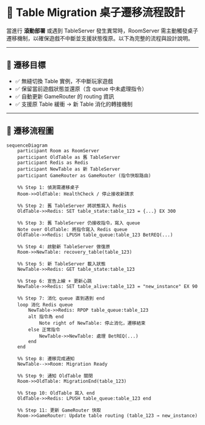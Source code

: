 # 🔁 Table Migration 桌子遷移流程設計

當進行 **滾動部署** 或遇到 TableServer 發生異常時，RoomServer 需主動觸發桌子遷移機制，以確保遊戲不中斷並支援狀態復原。以下為完整的流程與設計說明。

---

## 🎯 遷移目標

- ✅ 無縫切換 Table 實例，不中斷玩家遊戲
- ✅ 保留當前遊戲狀態並還原（含 queue 中未處理指令）
- ✅ 自動更新 GameRouter 的 routing 資訊
- ✅ 支援原 Table 緩衝 → 新 Table 消化的轉接機制

---

## 🧭 遷移流程圖

```mermaid
sequenceDiagram
    participant Room as RoomServer
    participant OldTable as 舊 TableServer
    participant Redis as Redis
    participant NewTable as 新 TableServer
    participant GameRouter as GameRouter (指令快取路由)

    %% Step 1: 偵測需遷移桌子
    Room->>OldTable: HealthCheck / 停止接收新請求

    %% Step 2: 舊 TableServer 將狀態寫入 Redis
    OldTable->>Redis: SET table_state:table_123 = {...} EX 300

    %% Step 3: 舊 TableServer 仍接收指令，寫入 queue
    Note over OldTable: 將指令寫入 Redis queue
    OldTable->>Redis: LPUSH table_queue:table_123 BetREQ(...)

    %% Step 4: 啟動新 TableServer 做復原
    Room->>NewTable: recovery_table(table_123)

    %% Step 5: 新 TableServer 載入狀態
    NewTable->>Redis: GET table_state:table_123

    %% Step 6: 宣告上線 + 更新心跳
    NewTable->>Redis: SET table_alive:table_123 = "new_instance" EX 90

    %% Step 7: 消化 queue 直到遇到 end
    loop 消化 Redis queue
        NewTable->>Redis: RPOP table_queue:table_123
        alt 指令為 end
            Note right of NewTable: 停止消化，遷移結束
        else 正常指令
            NewTable->>NewTable: 處理 BetREQ(...)
        end
    end

    %% Step 8: 遷移完成通知
    NewTable-->>Room: Migration Ready

    %% Step 9: 通知 OldTable 關閉
    Room->>OldTable: MigrationEnd(table_123)

    %% Step 10: OldTable 寫入 end
    OldTable->>Redis: LPUSH table_queue:table_123 end

    %% Step 11: 更新 GameRouter 快取
    Room->>GameRouter: Update table routing (table_123 → new_instance)
```